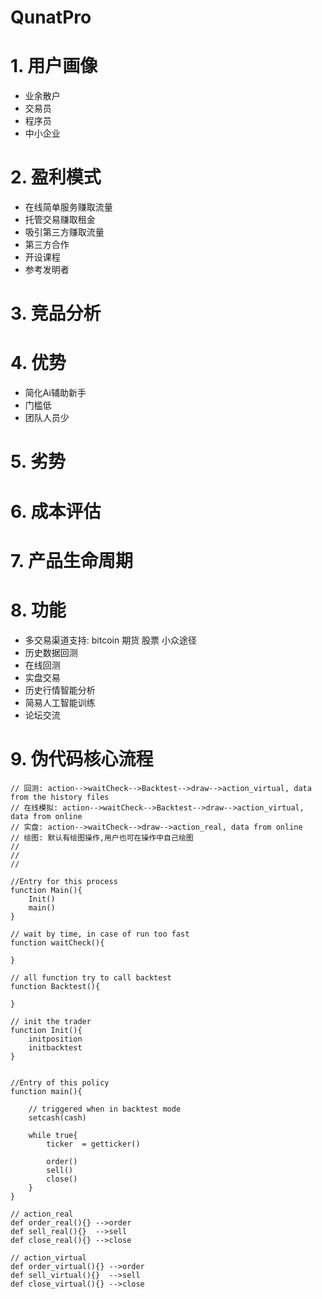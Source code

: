 # QunatPro

# 1. 用户画像
- 业余散户
- 交易员
- 程序员
- 中小企业

# 2. 盈利模式
- 在线简单服务赚取流量
- 托管交易赚取租金
- 吸引第三方赚取流量
- 第三方合作
- 开设课程
- 参考发明者

# 3. 竞品分析

# 4. 优势
- 简化Ai辅助新手
- 门槛低
- 团队人员少

# 5. 劣势


# 6. 成本评估


# 7. 产品生命周期


# 8. 功能
- 多交易渠道支持: bitcoin 期货 股票 小众途径
- 历史数据回测
- 在线回测
- 实盘交易
- 历史行情智能分析
- 简易人工智能训练
- 论坛交流

# 9. 伪代码核心流程
```
// 回测: action-->waitCheck-->Backtest-->draw-->action_virtual, data from the history files
// 在线模拟: action-->waitCheck-->Backtest-->draw-->action_virtual, data from online 
// 实盘: action-->waitCheck-->draw-->action_real, data from online 
// 绘图: 默认有绘图操作,用户也可在操作中自己绘图
//
//
//

//Entry for this process
function Main(){
    Init()
    main()
}

// wait by time, in case of run too fast
function waitCheck(){

}

// all function try to call backtest
function Backtest(){
    
}

// init the trader
function Init(){
    initposition
    initbacktest
}


//Entry of this policy
function main(){

    // triggered when in backtest mode 
    setcash(cash)
    
    while true{
        ticker  = getticker()

        order()
        sell()
        close()
    }
}

// action_real
def order_real(){} -->order
def sell_real(){}  -->sell
def close_real(){} -->close

// action_virtual
def order_virtual(){} -->order
def sell_virtual(){}  -->sell
def close_virtual(){} -->close
```
